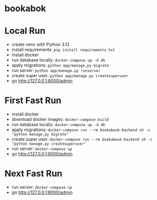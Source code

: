 # bookabok

# Local Run
- create venv with Python 3.12
- install requirements: `pip install requirements.txt`
- install docker
- run database locally: `docker-compose up -d db`
- apply migrations: `python app/manage.py migrate`
- run server: `python app/manage.py runserver`
- create super user: `python app/manage.py createsuperuser`
- go http://127.0.0.1:8000/admin

# First Fast Run
- install docker
- download docker images: `docker-compose build`
- run database locally: `docker-compose up -d db`
- apply migrations: `docker-compose run --rm bookabook-backend sh -c "python manage.py migrate"`
- create super user: `docker-compose run --rm bookabook-backend sh -c "python manage.py createsuperuser"`
- run server: `docker-compose up`
- go http://127.0.0.1:8000/admin

# Next Fast Run
- run server: `docker-compose up`
- go http://127.0.0.1:8000/admin